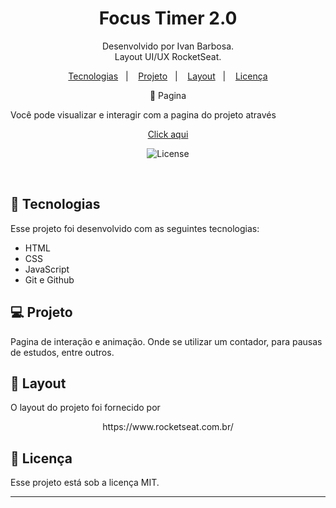 <h1 align="center"> Focus Timer 2.0</h1>

<p align="center">
Desenvolvido por Ivan Barbosa.<br>
Layout UI/UX RocketSeat.
</p>

<p align="center">
  <a href="#-tecnologias">Tecnologias</a>&nbsp;&nbsp;&nbsp;|&nbsp;&nbsp;&nbsp;
  <a href="#-projeto">Projeto</a>&nbsp;&nbsp;&nbsp;|&nbsp;&nbsp;&nbsp;
  <a href="#-layout">Layout</a>&nbsp;&nbsp;&nbsp;|&nbsp;&nbsp;&nbsp;
  <a href="#memo-licença">Licença</a>
</p>
<p align="center">
🔖 Pagina
</p>

Você pode visualizar e interagir com a pagina do projeto através 
<p align="center">
<a href="">Click aqui </a>
</p>

<p align="center">
  <img alt="License" src="./capa/Captura%20de%20Tela%202023-07-01%20%C3%A0s%2011.26.28.png">

</p>

<br>

## 🚀 Tecnologias

Esse projeto foi desenvolvido com as seguintes tecnologias:

- HTML
- CSS
- JavaScript
- Git e Github

## 💻 Projeto

Pagina de interação e animação. Onde se utilizar um contador, para pausas de estudos, entre outros.

## 🔖 Layout

O layout do projeto foi fornecido por
<p align="center">
https://www.rocketseat.com.br/
</p>

## :memo: Licença

Esse projeto está sob a licença MIT.

---
